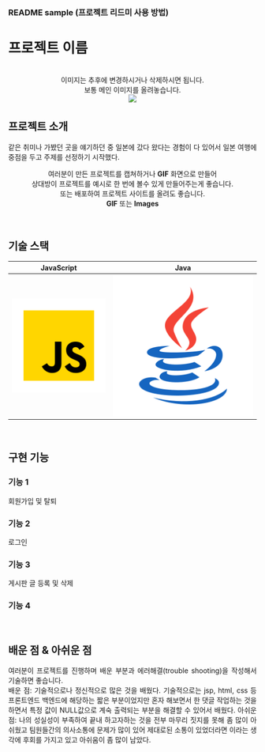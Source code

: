 ### README sample (프로젝트 리드미 사용 방법)
# 프로젝트 이름

<p align="center">
  <br>
  이미지는 추후에 변경하시거나 삭제하시면 됩니다.<br /> 보통 메인 이미지를 올려놓습니다.<br />
  <img src="https://img.freepik.com/free-vector/video-conference-remote-working-flat-illustration-screen-laptop-with-group-colleagues-people-conn_88138-548.jpg?w=900&t=st=1691033873~exp=1691034473~hmac=36bcd6579f5373a2f4555b77b3c120770cb7ab06608a267b80ca7ec436648620">
  <br>
</p>



## 프로젝트 소개

<p align="justify">
같은 취미나 가봤던 곳을 얘기하던 중 일본에 갔다 왔다는 경험이 다 있어서
일본 여행에 중점을 두고 주제를 선정하기 시작했다.
</p>

<p align="center">
여러분이 만든 프로젝트를 캡쳐하거나 <strong>GIF</strong> 화면으로 만들어 <br />
상대방이 프로젝트를 예시로 한 번에 볼수 있게 만들어주는게 좋습니다.<br />
또는 배포하여 프로젝트 사이트를 올려도 좋습니다.<br />
<strong>GIF</strong> 또는 <strong>Images</strong>
</p>

<br>

## 기술 스택

| JavaScript |    Java    | 
| :--------: | :--------: | 
|   ![js]    |  ![java]   |

<br>

## 구현 기능

### 기능 1
 회원가입 및 탈퇴
### 기능 2
 로그인
### 기능 3
 게시판 글 등록 및 삭제 
### 기능 4

<br>

## 배운 점 & 아쉬운 점

<p align="justify">
여러분이 프로젝트를 진행하며 배운 부분과 에러해결(trouble shooting)을 작성해서 기술하면 좋습니다.<br />
 배운 점: 기술적으로나 정신적으로 많은 것을 배웠다. 기술적으로는 jsp, html, css 등 프론트엔드 백엔드에 해당하는 짧은 부분이었지만
         혼자 해보면서 한 댓글 작업하는 것을 하면서 특정 값이 NULL값으로 계숙 출력되는 부분을 해결할 수 있어서 배웠다.
 아쉬운 점: 나의 성실성이 부족하여 끝내 하고자하는 것을 전부 마무리 짓지를 못해 좀 많이 아쉬웠고 팀원들간의 의사소통에 문제가
           많이 있어 제대로된 소통이 있었더라면 이라는 생각에 후회를 가지고 있고 아쉬움이 좀 많이 남았다. 

</p>

<br>


<!-- Stack Icon Refernces -->

[js]: ./readme-static/img/javascript.svg
[java]: ./readme-static/img/java.svg
